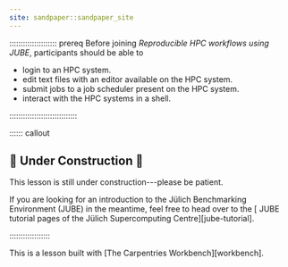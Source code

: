 ```yaml
---
site: sandpaper::sandpaper_site
---
```


::::::::::::::::::::: prereq
Before joining *Reproducible HPC workflows using JUBE*, participants should be able to

- login to an HPC system.
- edit text files with an editor available on the HPC system.
- submit jobs to a job scheduler present on the HPC system.
- interact with the HPC systems in a shell.

::::::::::::::::::::::::::::::


:::::: callout
## 🚧 Under Construction 🚧

This lesson is still under construction---please be patient.

If you are looking for an introduction to the Jülich Benchmarking Environment
(JUBE) in the meantime, feel free to head over to the [
JUBE tutorial pages of the Jülich Supercomputing Centre][jube-tutorial].

::::::::::::::::::

This is a lesson built with [The Carpentries Workbench][workbench]. 


